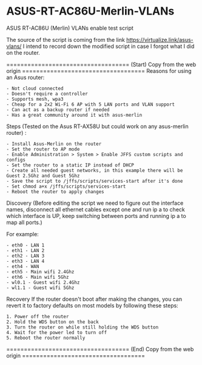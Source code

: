 # ASUS-RT-AC86U-Merlin-VLANs
ASUS RT-AC86U (Merlin) VLANs enable test script

The source of the script is coming from the link https://virtualize.link/asus-vlans/
I intend to record down the modified script in case I forgot what I did on the router.

=================================== (Start) Copy from the web origin ===================================
Reasons for using an Asus router:

    - Not cloud connected
    - Doesn't require a controller
    - Supports mesh, wpa3
    - Cheap for a 2x2 Wi-Fi 6 AP with 5 LAN ports and VLAN support
    - Can act as a backup router if needed
    - Has a great community around it with asus-merlin


Steps 
(Tested on the Asus RT-AX58U but could work on any asus-merlin router) :

    - Install Asus-Merlin on the router
    - Set the router to AP mode
    - Enable Administration > System > Enable JFFS custom scripts and configs
    - Set the router to a static IP instead of DHCP
    - Create all needed guest networks, in this example there will be Guest 2.5Ghz and Guest 5Ghz
    - Save the script to /jffs/scripts/services-start after it's done
    - Set chmod a+x /jffs/scripts/services-start
    - Reboot the router to apply changes


Discovery
(Before editing the script we need to figure out the interface names, disconnect all ethernet cables except one and run ip a to check which interface is UP, keep switching between ports and running ip a to map all ports.)

For example:

    - eth0 - LAN 1
    - eth1 - LAN 2
    - eth2 - LAN 3
    - eth3 - LAN 4
    - eth4 - WAN
    - eth5 - Main wifi 2.4Ghz
    - eth6 - Main wifi 5Ghz
    - wl0.1 - Guest wifi 2.4Ghz
    - wl1.1 - Guest wifi 5Ghz


Recovery
If the router doesn't boot after making the changes, you can revert it to factory defaults on most models by following these steps:

    1. Power off the router
    2. Hold the WDS button on the back
    3. Turn the router on while still holding the WDS button
    4. Wait for the power led to turn off
    5. Reboot the router normally



=================================== (End) Copy from the web origin ===================================

